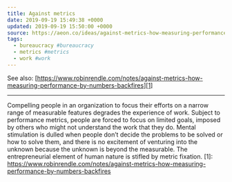 ```yaml
---
title: Against metrics
date: 2019-09-19 15:49:38 +0000
updated: 2019-09-19 15:50:00 +0000
source: https://aeon.co/ideas/against-metrics-how-measuring-performance-by-numbers-backfires
tags:
  - bureaucracy #bureaucracy
  - metrics #metrics
  - work #work
---
```

See also: [https://www.robinrendle.com/notes/against-metrics-how-measuring-performance-by-numbers-backfires][1]

* * *

Compelling people in an organization to focus their efforts on a narrow range of measurable features degrades the experience of work. Subject to performance metrics, people are forced to focus on limited goals, imposed by others who might not understand the work that they do. Mental stimulation is dulled when people don’t decide the problems to be solved or how to solve them, and there is no excitement of venturing into the unknown because the unknown is beyond the measurable. The entrepreneurial element of human nature is stifled by metric fixation.
[1]: https://www.robinrendle.com/notes/against-metrics-how-measuring-performance-by-numbers-backfires